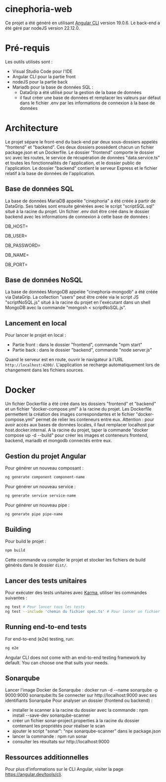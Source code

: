 # cinephoria-web

Ce projet a été généré en utilisant [Angular CLI](https://github.com/angular/angular-cli) version 19.0.6.
Le back-end a été géré par nodeJS version 22.12.0.

# Pré-requis

Les outils utilisés sont :

- Visual Studio Code pour l'IDE
- Angular CLI pour la partie front
- nodeJS pour la partie back
- Mariadb pour la base de données SQL :
  - DataGrip a été utilisé pour la gestion de la base de données
  - il faut créer une base de données et remplacer les valeurs par défaut dans le fichier .env par les informations de connexion à la base de données

# Architecture

Le projet sépare le front-end du back-end par deux sous-dossiers appelés "frontend" et "backend".
Ces deux dossiers possèdent chacun un fichier package.json et un Dockerfile.
Le dossier "frontend" comporte le dossier src avec les routes, le service de récupération de données "data.service.ts" et toutes les fonctionnalités de l'application, et le dossier public de l'application.
Le dossier "backend" contient le serveur Express et le fichier relatif à la base de données de l'application.

## Base de données SQL

La base de données MariaDB appelée "cinephoria" a été créée à partir de DataGrip.
Ses tables sont ensuite générées avec le script "scriptSQL.sql" situé à la racine du projet.
Un fichier .env doit être créé dans le dossier backend avec les informations de connexion à cette base de données :

<!-- Hôte (en général localhost) -->

DB_HOST=

 <!-- Utilisateur -->

DB_USER=

 <!-- Mot de passe -->

DB_PASSWORD=

<!-- # Nom de la base de données -->

DB_NAME=

 <!-- Port de la base de données -->

DB_PORT=

## Base de données NoSQL

La base de données MongoDB appelée "cinephoria-mongodb" a été créée via DataGrip.
La collection "users" peut être créée via le script JS "scriptNoSQL.js" situé à la racine du projet en l'exécutant dans un shell MongoDB avec la commande "mongosh < scriptNoSQL.js".

## Lancement en local

Pour lancer le projet en local :

- Partie front : dans le dossier "frontend", commande "npm start"
- Partie back : dans le dossier "backend", commande "node server.js"

Quand le serveur est en route, ouvrir le navigateur à l'URL `http://localhost:4200/`. L'application se recharge automatiquement lors de changement dans les fichiers sources.

# Docker

Un fichier Dockerfile a été créé dans les dossiers "frontend" et "backend" et un fichier "docker-compose.yml" à la racine du projet. Les Dockerfile permettent la création des images correspondantes et le fichier "docker-compose.yml" permet de relier les conteneurs entre eux.
Attention : pour avoir accès aux bases de données locales, il faut remplacer localhost par host.docker.internal.
A la racine du projet, taper la commande "docker compose up -d --build" pour créer les images et conteneurs frontend, backend, mariadb et mongodb connectés entre eux.

## Gestion du projet Angular

Pour générer un nouveau composant :

```bash
ng generate component component-name
```

Pour générer un nouveau service :

```bash
ng generate service service-name
```

Pour générer un nouveau pipe :

```bash
ng generate pipe pipe-name
```

## Building

Pour build le projet :

```bash
npm build
```

Cette commande va compiler le projet et stocker les fichiers de build générés dans le dossier `dist/`.

## Lancer des tests unitaires

Pour exécuter des tests unitaires avec [Karma](https://karma-runner.github.io), utiliser les commandes suivantes :

```bash
ng test # Pour lancer tous les tests
ng test --include 'chemin du fichier spec.ts' # Pour lancer un fichier de test précis
```

## Running end-to-end tests

For end-to-end (e2e) testing, run:

```bash
ng e2e
```

Angular CLI does not come with an end-to-end testing framework by default. You can choose one that suits your needs.

## Sonarqube

Lancer l'image Docker de Sonarqube : docker run -d --name sonarqube -p 9000:9000 sonarqube:lts
Se connecter sur http://localhost:9000 avec ses identifiants Sonarqube
Pour analyser un dossier (frontend ou backend) :

- installer le scanner à la racine du dossier avec la commande : npm install --save-dev sonarqube-scanner
- créer un fichier sonar-project.properties à la racine du dossier contenant les propriétés pour réaliser le scan
- ajouter le script "sonar": "npx sonarqube-scanner" dans le package.json
- lancer la commande : npm run sonar
- consulter les résultats sur http://localhost:9000

## Ressources additionnelles

Pour plus d'informations sur le CLI Angular, visiter la page https://angular.dev/tools/cli.
